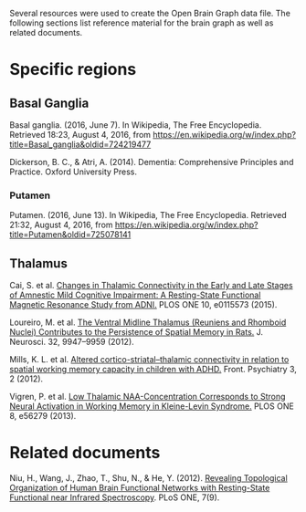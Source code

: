 Several resources were used to create the Open Brain Graph data file. The following sections list reference material for the brain graph as well as related documents.

# Specific regions
## Basal Ganglia
Basal ganglia. (2016, June 7). In Wikipedia, The Free Encyclopedia. Retrieved 18:23, August 4, 2016, from https://en.wikipedia.org/w/index.php?title=Basal_ganglia&oldid=724219477

Dickerson, B. C., & Atri, A. (2014). Dementia: Comprehensive Principles and Practice. Oxford University Press.

### Putamen
Putamen. (2016, June 13). In Wikipedia, The Free Encyclopedia. Retrieved 21:32, August 4, 2016, from https://en.wikipedia.org/w/index.php?title=Putamen&oldid=725078141

## Thalamus
Cai, S. et al. [Changes in Thalamic Connectivity in the Early and Late Stages of Amnestic Mild Cognitive Impairment: A Resting-State Functional Magnetic Resonance Study from ADNI.](http://journals.plos.org/plosone/article?id=10.1371/journal.pone.0115573) PLOS ONE 10, e0115573 (2015).

Loureiro, M. et al. [The Ventral Midline Thalamus (Reuniens and Rhomboid Nuclei) Contributes to the Persistence of Spatial Memory in Rats.](http://www.jneurosci.org/content/32/29/9947.long) J. Neurosci. 32, 9947–9959 (2012).

Mills, K. L. et al. [Altered cortico-striatal–thalamic connectivity in relation to spatial working memory capacity in children with ADHD.](http://journal.frontiersin.org/article/10.3389/fpsyt.2012.00002/full) Front. Psychiatry 3, 2 (2012).

Vigren, P. et al. [Low Thalamic NAA-Concentration Corresponds to Strong Neural Activation in Working Memory in Kleine-Levin Syndrome.](http://journals.plos.org/plosone/article?id=10.1371/journal.pone.0056279) PLOS ONE 8, e56279 (2013).

# Related documents
Niu, H., Wang, J., Zhao, T., Shu, N., & He, Y. (2012). [Revealing Topological Organization of Human Brain Functional Networks with Resting-State Functional near Infrared Spectroscopy](http://journals.plos.org/plosone/article/asset?id=10.1371%2Fjournal.pone.0045771.PDF). PLoS ONE, 7(9).


